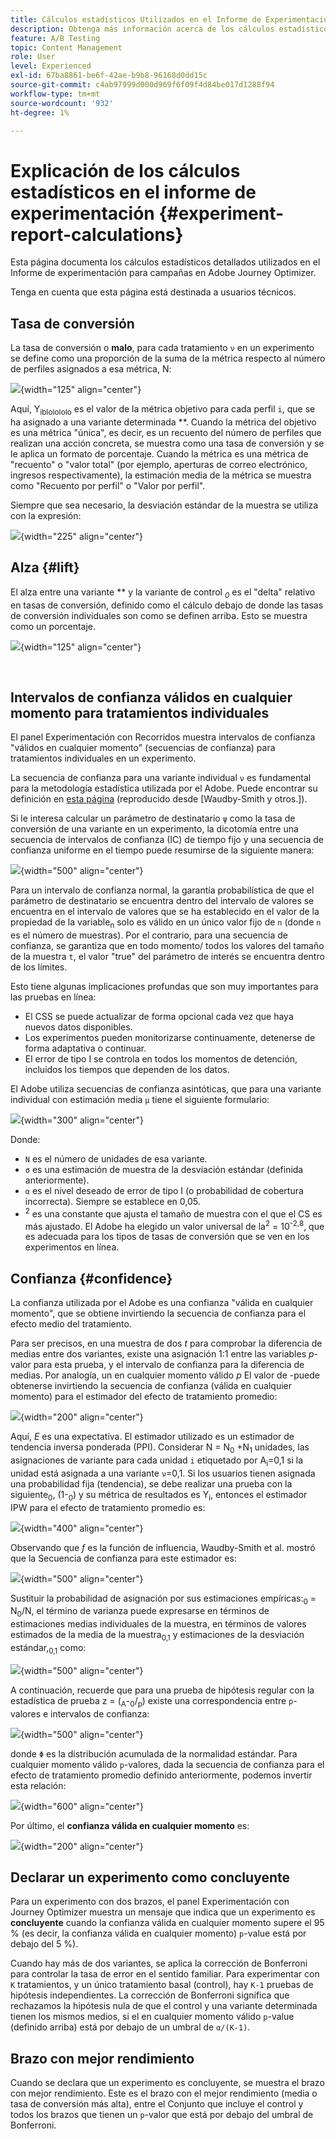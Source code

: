 ```yaml
---
title: Cálculos estadísticos Utilizados en el Informe de Experimentación
description: Obtenga más información acerca de los cálculos estadísticos utilizados al ejecutar informes de experimentos
feature: A/B Testing
topic: Content Management
role: User
level: Experienced
exl-id: 67ba8861-be6f-42ae-b9b8-96168d0dd15c
source-git-commit: c4ab97999d000d969f6f09f4d84be017d1288f94
workflow-type: tm+mt
source-wordcount: '932'
ht-degree: 1%

---
```


# Explicación de los cálculos estadísticos en el informe de experimentación {#experiment-report-calculations}

Esta página documenta los cálculos estadísticos detallados utilizados en el Informe de experimentación para campañas en Adobe Journey Optimizer.

Tenga en cuenta que esta página está destinada a usuarios técnicos.

## Tasa de conversión

La tasa de conversión o **malo**,<sub></sub> para cada tratamiento `ν` en un experimento se define como una proporción de la suma de la métrica respecto al número de perfiles asignados a esa métrica, N<sub></sub>:

![](assets/statistical_1.png){width="125" align="center"}

Aquí, Y<sub>ibIoIoIoIo</sub> es el valor de la métrica objetivo para cada perfil `i`, que se ha asignado a una variante determinada **. Cuando la métrica del objetivo es una métrica &quot;única&quot;, es decir, es un recuento del número de perfiles que realizan una acción concreta, se muestra como una tasa de conversión y se le aplica un formato de porcentaje. Cuando la métrica es una métrica de &quot;recuento&quot; o &quot;valor total&quot; (por ejemplo, aperturas de correo electrónico, ingresos respectivamente), la estimación media de la métrica se muestra como &quot;Recuento por perfil&quot; o &quot;Valor por perfil&quot;.

Siempre que sea necesario, la desviación estándar de la muestra se utiliza con la expresión:

![](assets/statistical_2.png){width="225" align="center"}

## Alza {#lift}

El alza entre una variante  ** y la variante de control  *<sub>0</sub>* es el &quot;delta&quot; relativo en tasas de conversión, definido como el cálculo debajo de donde las tasas de conversión individuales son como se definen arriba. Esto se muestra como un porcentaje.

![](assets/statistical_3.png){width="125" align="center"}

</br>

## Intervalos de confianza válidos en cualquier momento para tratamientos individuales

El panel Experimentación con Recorridos muestra intervalos de confianza &quot;válidos en cualquier momento&quot; (secuencias de confianza) para tratamientos individuales en un experimento.

La secuencia de confianza para una variante individual `ν` es fundamental para la metodología estadística utilizada por el Adobe. Puede encontrar su definición en [esta página](https://doi.org/10.48550/arXiv.2103.06476) (reproducido desde [Waudby-Smith y otros.]).

Si le interesa calcular un parámetro de destinatario `ψ` como la tasa de conversión de una variante en un experimento, la dicotomía entre una secuencia de intervalos de confianza (IC) de tiempo fijo y una secuencia de confianza uniforme en el tiempo puede resumirse de la siguiente manera:

![](assets/statistical_4.png){width="500" align="center"}

Para un intervalo de confianza normal, la garantía probabilística de que el parámetro de destinatario se encuentra dentro del intervalo de valores se encuentra en el intervalo de valores que se ha establecido en el valor de la propiedad de la variable<sub>n</sub> solo es válido en un único valor fijo de `n` (donde `n` es el número de muestras). Por el contrario, para una secuencia de confianza, se garantiza que en todo momento/ todos los valores del tamaño de la muestra `t`, el valor &quot;true&quot; del parámetro de interés se encuentra dentro de los límites.

Esto tiene algunas implicaciones profundas que son muy importantes para las pruebas en línea:

* El CSS se puede actualizar de forma opcional cada vez que haya nuevos datos disponibles.
* Los experimentos pueden monitorizarse continuamente, detenerse de forma adaptativa o continuar.
* El error de tipo I se controla en todos los momentos de detención, incluidos los tiempos que dependen de los datos.

El Adobe utiliza secuencias de confianza asintóticas, que para una variante individual con estimación media `μ` tiene el siguiente formulario:

![](assets/statistical_5.png){width="300" align="center"}

Donde:

* `N` es el número de unidades de esa variante.
* `σ` es una estimación de muestra de la desviación estándar (definida anteriormente).
* `α` es el nivel deseado de error de tipo I (o probabilidad de cobertura incorrecta). Siempre se establece en 0,05.
* <sup>2</sup> es una constante que ajusta el tamaño de muestra con el que el CS es más ajustado. El Adobe ha elegido un valor universal de la<sup>2</sup> = 10<sup>-2,8</sup>, que es adecuada para los tipos de tasas de conversión que se ven en los experimentos en línea.

## Confianza {#confidence}

La confianza utilizada por el Adobe es una confianza &quot;válida en cualquier momento&quot;, que se obtiene invirtiendo la secuencia de confianza para el efecto medio del tratamiento.

Para ser precisos, en una muestra de dos *t* para comprobar la diferencia de medias entre dos variantes, existe una asignación 1:1 entre las variables *p*-valor para esta prueba, y el intervalo de confianza para la diferencia de medias. Por analogía, un en cualquier momento válido *p* El valor de -puede obtenerse invirtiendo la secuencia de confianza (válida en cualquier momento) para el estimador del efecto de tratamiento promedio:

![](assets/statistical_6.png){width="200" align="center"}

Aquí, *E* es una expectativa. El estimador utilizado es un estimador de tendencia inversa ponderada (PPI). Considerar N = N<sub>0</sub> +N<sub>1</sub> unidades, las asignaciones de variante para cada unidad `i` etiquetado por A<sub>i</sub>=0,1 si la unidad está asignada a una variante `ν`=0,1. Si los usuarios tienen asignada una probabilidad fija (tendencia), se debe realizar una prueba con la siguiente<sub>0</sub>, (1-<sub>0</sub>) y su métrica de resultados es Y<sub>i</sub>, entonces el estimador IPW para el efecto de tratamiento promedio es:

![](assets/statistical_12.png){width="400" align="center"}

Observando que *f* es la función de influencia, Waudby-Smith et al. mostró que la Secuencia de confianza para este estimador es:

![](assets/statistical_7.png){width="500" align="center"}

Sustituir la probabilidad de asignación por sus estimaciones empíricas:<sub>0</sub> = N<sub>0</sub>/N, el término de varianza puede expresarse en términos de estimaciones medias individuales de la muestra, en términos de valores estimados de la media de la muestra<sub>0,1</sub> y estimaciones de la desviación estándar,<sub>0,1</sub> como:

![](assets/statistical_8.png){width="500" align="center"}

A continuación, recuerde que para una prueba de hipótesis regular con la estadística de prueba z = (<sub>A</sub>-<sub>0</sub>/<sub>p</sub>) existe una correspondencia entre `p`-valores e intervalos de confianza:

![](assets/statistical_9.png){width="500" align="center"}

donde `Φ` es la distribución acumulada de la normalidad estándar. Para cualquier momento válido `p`-valores, dada la secuencia de confianza para el efecto de tratamiento promedio definido anteriormente, podemos invertir esta relación:

![](assets/statistical_10.png){width="600" align="center"}

Por último, el **confianza válida en cualquier momento** es:

![](assets/statistical_11.png){width="200" align="center"}

## Declarar un experimento como concluyente

Para un experimento con dos brazos, el panel Experimentación con Journey Optimizer muestra un mensaje que indica que un experimento es **concluyente** cuando la confianza válida en cualquier momento supere el 95 % (es decir, la confianza válida en cualquier momento) `p`-value está por debajo del 5 %).

Cuando hay más de dos variantes, se aplica la corrección de Bonferroni para controlar la tasa de error en el sentido familiar. Para experimentar con `K` tratamientos, y un único tratamiento basal (control), hay `K-1` pruebas de hipótesis independientes. La corrección de Bonferroni significa que rechazamos la hipótesis nula de que el control y una variante determinada tienen los mismos medios, si el en cualquier momento válido `p`-value (definido arriba) está por debajo de un umbral de `α/(K-1)`.

## Brazo con mejor rendimiento

Cuando se declara que un experimento es concluyente, se muestra el brazo con mejor rendimiento. Este es el brazo con el mejor rendimiento (media o tasa de conversión más alta), entre el Conjunto que incluye el control y todos los brazos que tienen un `p`-valor que está por debajo del umbral de Bonferroni.
